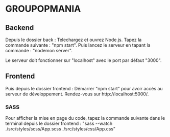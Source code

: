 # GROUPOPMANIA
## Backend
Depuis le dossier back : Telechargez et ouvrez Node.js. 
Tapez la commande suivante : "npm start". 
Puis lancez le serveur en tapant la commande : "nodemon server".

Le serveur doit fonctionner sur "localhost" avec le port par défaut "3000".

## Frontend
Puis depuis le dossier frontend : Démarrer "npm start" pour avoir accès au serveur de développement. 
Rendez-vous sur http://localhost:5000/. 
### SASS
Pour afficher la mise en page du code, tapez la commande suivante dans le terminal depuis le dossier frontend : "sass --watch ./src/styles/scss/App.scss ./src/styles/css/App.css"